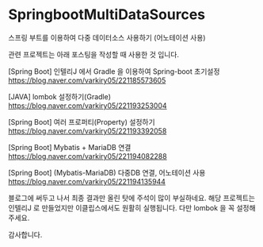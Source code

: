 # SpringbootMultiDataSources
스프링 부트를 이용하여 다중 데이터소스 사용하기 (어노테이션 사용)



관련 프로젝트는 아래 포스팅을 작성할 때 사용한 것 입니다.

[Spring Boot] 인텔리J 에서 Gradle 을 이용하여 Spring-boot 초기설정  
https://blog.naver.com/varkiry05/221185573605


[JAVA] lombok 설정하기(Gradle)  
https://blog.naver.com/varkiry05/221193253004


[Spring Boot] 여러 프로퍼티(Property) 설정하기  
https://blog.naver.com/varkiry05/221193392058


[Spring Boot] Mybatis + MariaDB 연결  
https://blog.naver.com/varkiry05/221194082288


[Spring Boot] (Mybatis-MariaDB) 다중DB 연결, 어노테이션 사용  
https://blog.naver.com/varkiry05/221194135944



블로그에 써두고 나서 최종 결과만 올린 탓에 주석이 많이 부실하네요.
해당 프로젝트는 인텔리J 로 만들었지만 이클립스에서도 원활히 실행됩니다.
다만 lombok 을 꼭 설정해 주세요.

감사합니다.
